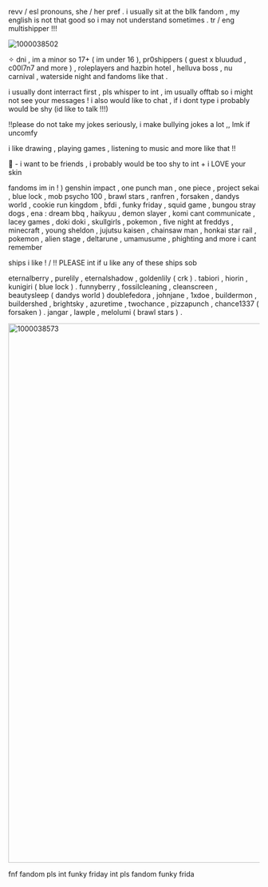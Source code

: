 revv / esl pronouns, she / her pref . i usually sit at the bllk fandom , my english is not that good so i may not understand sometimes . tr / eng multishipper !!!

![1000038502](https://github.com/user-attachments/assets/538146f2-4929-48be-bef2-c0fc70eda007)


✧ dni , im a minor so 17+ ( im under 16 ), pr0shippers ( guest x bluudud , c00l7n7 and more ) , roleplayers and hazbin hotel , helluva boss , nu carnival , waterside night and fandoms like that .


i usually dont interract first , pls whisper to int , im usually offtab so i might not see your messages !
i also would like to chat , if i dont type i probably would be shy (id like to talk !!!)

!!please do not take my jokes seriously, i make bullying jokes a lot ,, lmk if uncomfy


i like drawing , playing games , listening to music and more like that !!


👑 - i want to be friends , i probably would be too shy to int + i LOVE your skin


fandoms im in ! ) genshin impact , one punch man , one piece , project sekai , blue lock , mob psycho 100 , brawl stars , ranfren , forsaken , dandys world , cookie run kingdom , bfdi , funky friday , squid game , bungou stray dogs , ena : dream bbq , haikyuu , demon slayer , komi cant communicate , lacey games , doki doki , skullgirls , pokemon , five night at freddys , minecraft , young sheldon , jujutsu kaisen , chainsaw man , honkai star rail , pokemon , alien stage , deltarune , umamusume , phighting and more i cant remember


ships i like ! / !! PLEASE int if u like any of these ships sob

eternalberry , purelily , eternalshadow , goldenlily ( crk ) .
tabiori , hiorin , kunigiri ( blue lock ) .
funnyberry , fossilcleaning , cleanscreen , beautysleep ( dandys world )
doublefedora , johnjane , 1xdoe , buildermon , buildershed , brightsky , azuretime , twochance , pizzapunch , chance1337 ( forsaken ) .
jangar , lawple , melolumi ( brawl stars ) .


<img width="1215" height="1080" alt="1000038573" src="https://github.com/user-attachments/assets/88d30969-8a54-45a3-a2df-51d3919e2cc4" />

fnf fandom pls int funky friday int pls fandom funky frida
<!--
**revvxn/revvxn** is a ✨ _special_ ✨ repository because its `README.md` (this file) appears on your GitHub profile.

Here are some ideas to get you started:

- 🔭 I’m currently working on ...
- 🌱 I’m currently learning ...
- 👯 I’m looking to collaborate on ...
- 🤔 I’m looking for help with ...
- 💬 Ask me about ...
- 📫 How to reach me: ...
- 😄 Pronouns: ...
- ⚡ Fun fact: ...
-->
